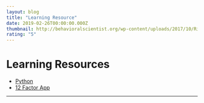 ```yaml
---
layout: blog
title: "Learning Resource"
date: 2019-02-26T00:00:00.000Z
thumbnail: http://behavioralscientist.org/wp-content/uploads/2017/10/Risdon_ScaleMachineLearning_1017.png
rating: "5"
---
```


# Learning Resources

- [Python](https://docs.python-guide.org/)
- [12 Factor App](https://12factor.net/)

---
